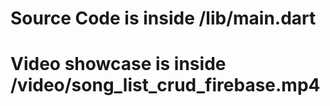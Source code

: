 # Source Code is inside /lib/main.dart
# Video showcase is inside /video/song_list_crud_firebase.mp4
